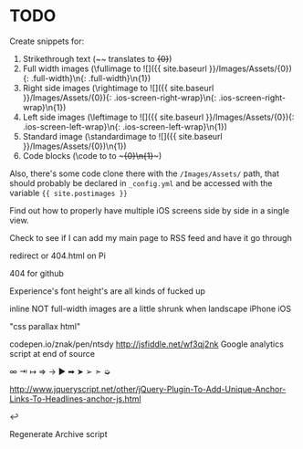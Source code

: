 TODO
=================

Create snippets for:

1. Strikethrough text (~~ translates to <del>{0}</del>)
2. Full width images (\fullimage to ![]({{ site.baseurl }}/Images/Assets/{0}){: .full-width}\n{: .full-width}\n{1})
3. Right side images (\rightimage to ![]({{ site.baseurl }}/Images/Assets/{0}){: .ios-screen-right-wrap}\n{: .ios-screen-right-wrap}\n{1})
4. Left side images (\leftimage to ![]({{ site.baseurl }}/Images/Assets/{0}){: .ios-screen-left-wrap}\n{: .ios-screen-left-wrap}\n{1})
5. Standard image (\standardimage to ![]({{ site.baseurl }}/Images/Assets/{0})\n{1})
6. Code blocks (\code to to ~~~{0}\n{1}~~~)

Also, there's some code clone there with the `/Images/Assets/` path, that should probably be declared in `_config.yml` and be accessed with the variable `{{ site.postimages }}`

Find out how to properly have multiple iOS screens side by side in a single view.

Check to see if I can add my main page to RSS feed and have it go through

redirect or 404.html on Pi

404 for github

Experience's font height's are all kinds of fucked up

inline NOT full-width images are a little shrunk when landscape iPhone iOS

"css parallax html"

codepen.io/znak/pen/ntsdy
http://jsfiddle.net/wf3qj2nk
Google analytics script at end of source

∞ ⇥ ↦ ⇒ → ▶ ➡ ➤ ➢ ➣ ➭

http://www.jqueryscript.net/other/jQuery-Plugin-To-Add-Unique-Anchor-Links-To-Headlines-anchor-js.html

&#x21A9;&#xFE0E;

Regenerate Archive script